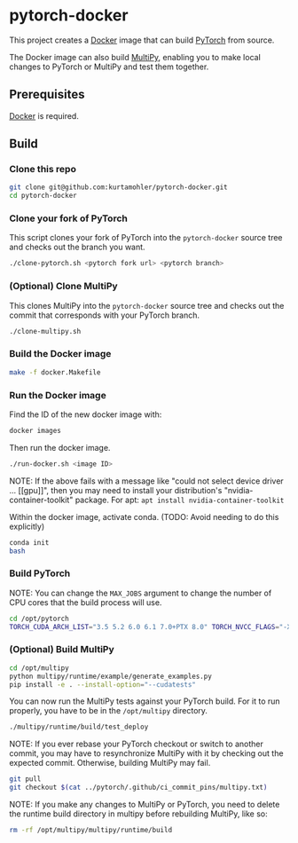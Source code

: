 # pytorch-docker

This project creates a [Docker](https://www.docker.com/) image that can build
[PyTorch](https://github.com/pytorch/pytorch) from source.

The Docker image can also build [MultiPy](https://github.com/pytorch/multipy),
enabling you to make local changes to PyTorch or MultiPy and test them
together.

## Prerequisites

[Docker](https://www.docker.com/) is required.

## Build

### Clone this repo

```bash
git clone git@github.com:kurtamohler/pytorch-docker.git
cd pytorch-docker
```

### Clone your fork of PyTorch

This script clones your fork of PyTorch into the `pytorch-docker` source tree
and checks out the branch you want.

```bash
./clone-pytorch.sh <pytorch fork url> <pytorch branch>
```

### (Optional) Clone MultiPy

This clones MultiPy into the `pytorch-docker` source tree and checks out the
commit that corresponds with your PyTorch branch.

```bash
./clone-multipy.sh
```

### Build the Docker image

```bash
make -f docker.Makefile
```

### Run the Docker image


Find the ID of the new docker image with:

```bash
docker images
```

Then run the docker image.

```bash
./run-docker.sh <image ID>
```

NOTE: If the above fails with a message like "could not select device driver
... [[gpu]]", then you may need to install your distribution's
"nvidia-container-toolkit" package. For apt: `apt install nvidia-container-toolkit`

Within the docker image, activate conda. (TODO: Avoid needing to do this explicitly)

```bash
conda init
bash
```

### Build PyTorch

NOTE: You can change the `MAX_JOBS` argument to change the number of CPU cores
that the build process will use.

```bash
cd /opt/pytorch
TORCH_CUDA_ARCH_LIST="3.5 5.2 6.0 6.1 7.0+PTX 8.0" TORCH_NVCC_FLAGS="-Xfatbin -compress-all" CMAKE_PREFIX_PATH="$(dirname $(which conda))/../" MAX_JOBS=8 python setup.py install
```

### (Optional) Build MultiPy

```bash
cd /opt/multipy
python multipy/runtime/example/generate_examples.py
pip install -e . --install-option="--cudatests"
```

You can now run the MultiPy tests against your PyTorch build. For it to run
properly, you have to be in the `/opt/multipy` directory.

```bash
./multipy/runtime/build/test_deploy
```

NOTE: If you ever rebase your PyTorch checkout or switch to another commit, you may
have to resynchronize MultiPy with it by checking out the expected commit. Otherwise,
building MultiPy may fail.

```bash
git pull
git checkout $(cat ../pytorch/.github/ci_commit_pins/multipy.txt)
```

NOTE: If you make any changes to MultiPy or PyTorch, you need to delete the
runtime build directory in multipy before rebuilding MultiPy, like so:

```bash
rm -rf /opt/multipy/multipy/runtime/build
```
